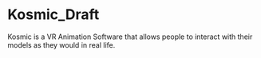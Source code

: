 # Kosmic_Draft
 


Kosmic is a VR Animation Software that allows people to interact with their models as they would in real life.  
